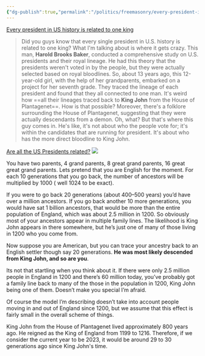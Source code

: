 ```yaml
---
{"dg-publish":true,"permalink":"/politics/freemasonry/every-president-in-us-history-is-related-to-one-king/","created":"Jul 09, 2023, 9:11 PM","updated":""}
---
```



[Every president in US history is related to one king](https://youtube.com/shorts/8epsI5-3HRo?feature=share)

> Did you guys know that every single president in U.S. history is related to one king? What I'm talking about is where it gets crazy. This man, **Harold Brooks Baker**, conducted a comprehensive study on U.S. presidents and their royal lineage. He had this theory that the presidents weren't voted in by the people, but they were actually selected based on royal bloodlines. So, about 13 years ago, this 12-year-old girl, with the help of her grandparents, embarked on a project for her seventh grade. They traced the lineage of each president and found that they all connected to one man. It's weird how ==all their lineages traced back to **King John** from the House of Plantagenet==. How is that possible? Moreover, there's a folklore surrounding the House of Plantagenet, suggesting that they were actually descendants from a demon. Oh, what? But that's where this guy comes in. He's like, it's not about who the people vote for; it's within the candidates that are running for president. It's about who has the more direct bloodline to King John.

[Are all the US Presidents related?](https://www.youtube.com/watch?v=9shzqqcfvfw)
![](https://cdn.shopify.com/s/files/1/1835/6621/files/presidents-chart-01.png?v=1645294467)

You have two parents, 4 grand parents, 8 great grand parents, 16 great great grand parents. Lets pretend that you are English for the moment. For each 10 generations that you go back, the number of ancestors will be multiplied by 1000 ( well 1024 to be exact).

If you were to go back 20 generations (about 400–500 years) you’d have over a million ancestors. If you go back another 10 more generations, you would have sat 1 billion ancestors, that would be more than the entire population of England, which was about 2.5 million in 1200. So obviously most of your ancestors appear in multiple family lines. The likelihood is King John appears in there somewhere, but he’s just one of many of those living in 1200 who you come from.

Now suppose you are American, but you can trace your ancestry back to an English settler though say 20 generations. **He was most likely descended from King John, and so are you**.

Its not that startling when you think about it. If there were only 2.5 million people in England in 1200 and there’s 60 million today, you’ve probably got a family line back to many of the those in the population in 1200, King John being one of them. Doesn’t make you special I’m afraid.

Of course the model I’m describing doesn’t take into account people moving in and out of England since 1200, but we assume that this effect is fairly small in the overall scheme of things.

King John from the House of Plantagenet lived approximately 800 years ago. He reigned as the King of England from 1199 to 1216. Therefore, if we consider the current year to be 2023, it would be around 29 to 30 generations ago since King John's time. 
